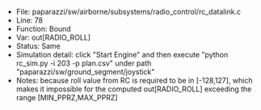 * File: paparazzi/sw/airborne/subsystems/radio_control/rc_datalink.c
* Line: 78
* Function: Bound 
* Var: out[RADIO_ROLL]
* Status: Same
* Simulation detail: click "Start Engine" and then execute "python rc_sim.py -i 203 -p plan.csv" under path "paparazzi/sw/ground_segment/joystick"
* Notes: because roll value from RC is required to be in [-128,127], which makes it impossible for the computed out[RADIO_ROLL] exceeding the range [MIN_PPRZ,MAX_PPRZ]